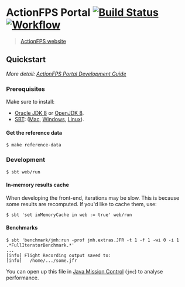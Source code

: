 # ActionFPS Portal [![Build Status](https://travis-ci.org/ScalaWilliam/ActionFPS.svg)](https://travis-ci.org/ScalaWilliam/ActionFPS)  [![Workflow](https://badge.waffle.io/ScalaWilliam/actionfps.png?label=ready&title=Ready)](https://waffle.io/ScalaWilliam/actionfps)

> [ActionFPS website](https://actionfps.com/)

## Quickstart

_More detail: [ActionFPS Portal Development Guide](https://docs.actionfps.com/portal-development-guide.html)_

### Prerequisites
Make sure to install:
- <a href="http://www.oracle.com/technetwork/java/javase/downloads/jdk8-downloads-2133151.html">Oracle JDK 8</a> or <a href="http://openjdk.java.net/install/">OpenJDK 8</a>.
- <a href="www.scala-sbt.org">SBT</a>: (<a href="http://www.scala-sbt.org/release/docs/Installing-sbt-on-Mac.html">Mac</a>,
                                                        <a href="http://www.scala-sbt.org/release/docs/Installing-sbt-on-Windows.html">Windows</a>,
                                                        <a href="http://www.scala-sbt.org/release/docs/Installing-sbt-on-Linux.html">Linux</a>).
#### Get the reference data
```
$ make reference-data
```

### Development

```
$ sbt web/run
```

#### In-memory results cache
When developing the front-end, iterations may be slow.
This is because some results are recomputed. If you'd like to cache them, use:

```
$ sbt 'set inMemoryCache in web := true' web/run
```

#### Benchmarks

```
$ sbt 'benchmark/jmh:run -prof jmh.extras.JFR -t 1 -f 1 -wi 0 -i 1 .*FullIteratorBenchmark.*'
... 
[info] Flight Recording output saved to: 
[info]   /home/.../some.jfr
```

You can open up this file in [Java Mission Control](https://www.youtube.com/watch?v=qytuEgVmhsI)
(`jmc`) to analyse performance.